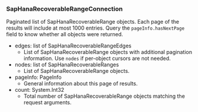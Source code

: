 ### SapHanaRecoverableRangeConnection
Paginated list of SapHanaRecoverableRange objects. Each page of the results will include at most 1000 entries. Query the `pageInfo.hasNextPage` field to know whether all objects were returned.

- edges: list of SapHanaRecoverableRangeEdges
  - List of SapHanaRecoverableRange objects with additional pagination information. Use `nodes` if per-object cursors are not needed.
- nodes: list of SapHanaRecoverableRanges
  - List of SapHanaRecoverableRange objects.
- pageInfo: PageInfo
  - General information about this page of results.
- count: System.Int32
  - Total number of SapHanaRecoverableRange objects matching the request arguments.
